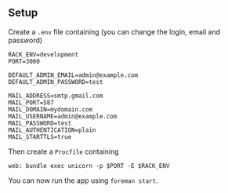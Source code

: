 ## Setup
Create a `.env` file containing (you can change the login, email and password)
```
RACK_ENV=development
PORT=3000

DEFAULT_ADMIN_EMAIL=admin@example.com
DEFAULT_ADMIN_PASSWORD=test

MAIL_ADDRESS=smtp.gmail.com
MAIL_PORT=587
MAIL_DOMAIN=mydomain.com
MAIL_USERNAME=admin@example.com
MAIL_PASSWORD=test
MAIL_AUTHENTICATION=plain
MAIL_STARTTLS=true
```

Then create a `Procfile` containing
```
web: bundle exec unicorn -p $PORT -E $RACK_ENV
```

You can now run the app using `foreman start`.
